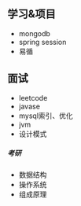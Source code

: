## 学习&项目
- mongodb
- spring session
- 易循
## 面试
- leetcode
- javase
- mysql索引、优化
- jvm
- 设计模式
##### 考研
- 数据结构
- 操作系统
- 组成原理